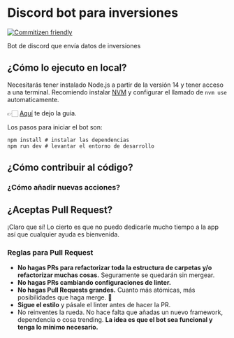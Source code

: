 # Discord bot para inversiones

[![Commitizen friendly](https://img.shields.io/badge/commitizen-friendly-brightgreen.svg)](http://commitizen.github.io/cz-cli/)

Bot de discord que envía datos de inversiones

## ¿Cómo lo ejecuto en local?

Necesitarás tener instalado Node.js a partir de la versión 14 y tener acceso a una terminal. Recomiendo instalar [NVM](https://github.com/nvm-sh/nvm) y configurar el llamado de `nvm use` automaticamente.

👉🏻 [Aquí](https://github.com/nvm-sh/nvm#deeper-shell-integration) te dejo la guia.

Los pasos para iniciar el bot son:

```
npm install # instalar las dependencias
npm run dev # levantar el entorno de desarrollo
```

## ¿Cómo contribuir al código?

### ¿Cómo añadir nuevas acciones?

## ¿Aceptas Pull Request?

¡Claro que sí! Lo cierto es que no puedo dedicarle mucho tiempo a la app así que cualquier ayuda es bienvenida.

### Reglas para Pull Request

- **No hagas PRs para refactorizar toda la estructura de carpetas y/o refactorizar muchas cosas.** Seguramente se quedarán sin mergear.
- **No hagas PRs cambiando configuraciones de linter.**
- **No hagas Pull Requests grandes.** Cuanto más atómicas, más posibilidades que haga merge. 🚀
- **Sigue el estilo** y pásale el linter antes de hacer la PR.
- No reinventes la rueda. No hace falta que añadas un nuevo framework, dependencia o cosa trending. **La idea es que el bot sea funcional y tenga lo mínimo necesario.**
